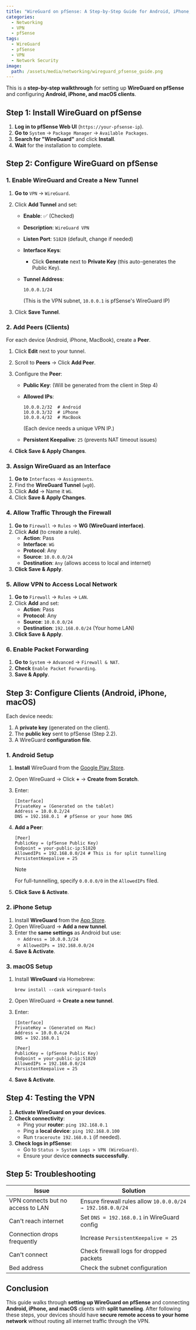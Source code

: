 ```yaml
---
title: "WireGuard on pfSense: A Step-by-Step Guide for Android, iPhone, and macOS"
categories:
  - Networking
  - VPN
  - pfSense
tags:
  - WireGuard
  - pfSense
  - VPN
  - Network Security
image:
  path: /assets/media/networking/wireguard_pfsense_guide.png
---
```


This is a **step-by-step walkthrough** for setting up **WireGuard on pfSense** and configuring **Android, iPhone, and macOS clients**.

## **Step 1: Install WireGuard on pfSense**

1. **Log in to pfSense Web UI** (`https://your-pfsense-ip`).
2. **Go to** `System` → `Package Manager` → `Available Packages`.
3. **Search for "WireGuard"** and click **Install**.
4. **Wait** for the installation to complete.

## **Step 2: Configure WireGuard on pfSense**

### **1. Enable WireGuard and Create a New Tunnel**

1. **Go to** `VPN` → `WireGuard`.
2. Click **Add Tunnel** and set:

   - **Enable**: ✅ (Checked)
   - **Description**: `WireGuard VPN`
   - **Listen Port**: `51820` (default, change if needed)
   - **Interface Keys**:
     - Click **Generate** next to **Private Key** (this auto-generates the Public Key).
   - **Tunnel Address**:

     ```
     10.0.0.1/24
     ```

     (This is the VPN subnet, `10.0.0.1` is pfSense's WireGuard IP)

3. Click **Save Tunnel**.

### **2. Add Peers (Clients)**

For each device (Android, iPhone, MacBook), create a **Peer**.

1. Click **Edit** next to your tunnel.
2. Scroll to **Peers** → Click **Add Peer**.
3. Configure the **Peer**:

   - **Public Key**: (Will be generated from the client in Step 4)
   - **Allowed IPs**:

     ```
     10.0.0.2/32  # Android
     10.0.0.3/32  # iPhone
     10.0.0.4/32  # MacBook
     ```

     (Each device needs a unique VPN IP.)

   - **Persistent Keepalive**: `25` (prevents NAT timeout issues)

4. **Click Save & Apply Changes**.

### **3. Assign WireGuard as an Interface**

1. **Go to** `Interfaces` → `Assignments`.
2. Find the **WireGuard Tunnel** (`wg0`).
3. Click **Add** → Name it `WG`.
4. Click **Save & Apply Changes**.

### **4. Allow Traffic Through the Firewall**

1. **Go to** `Firewall` → `Rules` → **WG (WireGuard interface)**.
2. Click **Add** (to create a rule).
   - **Action**: Pass
   - **Interface**: `WG`
   - **Protocol**: Any
   - **Source**: `10.0.0.0/24`
   - **Destination**: `Any` (allows access to local and internet)
3. **Click Save & Apply**.

### **5. Allow VPN to Access Local Network**

1. **Go to** `Firewall` → `Rules` → `LAN`.
2. Click **Add** and set:
   - **Action**: Pass
   - **Protocol**: Any
   - **Source**: `10.0.0.0/24`
   - **Destination**: `192.168.0.0/24` (Your home LAN)
3. **Click Save & Apply**.

### **6. Enable Packet Forwarding**

1. **Go to** `System` → `Advanced` → `Firewall & NAT`.
2. **Check** `Enable Packet Forwarding`.
3. **Save & Apply**.

## **Step 3: Configure Clients (Android, iPhone, macOS)**

Each device needs:

1. A **private key** (generated on the client).
2. The **public key** sent to pfSense (Step 2.2).
3. A WireGuard **configuration file**.

### **1. Android Setup**

1. **Install** WireGuard from the [Google Play Store](https://play.google.com/store/apps/details?id=com.wireguard.android).
2. Open WireGuard → Click **+** → **Create from Scratch**.
3. Enter:

   ```
   [Interface]
   PrivateKey = (Generated on the tablet)
   Address = 10.0.0.2/24
   DNS = 192.168.0.1  # pfSense or your home DNS
   ```

4. **Add a Peer**:

   ```
   [Peer]
   PublicKey = (pfSense Public Key)
   Endpoint = your-public-ip:51820
   AllowedIPs = 192.168.0.0/24 # This is for split tunnelling
   PersistentKeepalive = 25
   ```

   > [!NOTE]
   > For full-tunnelling, specify `0.0.0.0/0` in the `AllowedIPs` filed.

5. **Click Save & Activate**.

### **2. iPhone Setup**

1. Install **WireGuard** from the [App Store](https://apps.apple.com/us/app/wireguard/id1441195209).
2. Open WireGuard → **Add a new tunnel**.
3. Enter the **same settings** as Android but use:
   - `Address = 10.0.0.3/24`
   - `AllowedIPs = 192.168.0.0/24`
4. **Save & Activate**.

### **3. macOS Setup**

1. Install **WireGuard** via Homebrew:

   ```
   brew install --cask wireguard-tools
   ```

2. Open WireGuard → **Create a new tunnel**.
3. Enter:

   ```
   [Interface]
   PrivateKey = (Generated on Mac)
   Address = 10.0.0.4/24
   DNS = 192.168.0.1

   [Peer]
   PublicKey = (pfSense Public Key)
   Endpoint = your-public-ip:51820
   AllowedIPs = 192.168.0.0/24
   PersistentKeepalive = 25
   ```

4. **Save & Activate**.

## **Step 4: Testing the VPN**

1. **Activate WireGuard on your devices**.
2. **Check connectivity**:
   - Ping your **router**: `ping 192.168.0.1`
   - Ping a **local device**: `ping 192.168.0.100`
   - Run `traceroute 192.168.0.1` (if needed).
3. **Check logs in pfSense**:
   - Go to `Status > System Logs > VPN (WireGuard)`.
   - Ensure your device **connects successfully**.

## **Step 5: Troubleshooting**

| Issue                             | Solution                                                   |
| --------------------------------- | ---------------------------------------------------------- |
| VPN connects but no access to LAN | Ensure firewall rules allow `10.0.0.0/24 → 192.168.0.0/24` |
| Can't reach internet              | Set `DNS = 192.168.0.1` in WireGuard config                |
| Connection drops frequently       | Increase `PersistentKeepalive = 25`                        |
| Can't connect                     | Check firewall logs for dropped packets                    |
| Bed address                       | Check the subnet configuration                             |

## **Conclusion**

This guide walks through **setting up WireGuard on pfSense** and connecting **Android, iPhone, and macOS** clients with **split tunneling**. After following these steps, your devices should have **secure remote access to your home network** without routing all internet traffic through the VPN.
